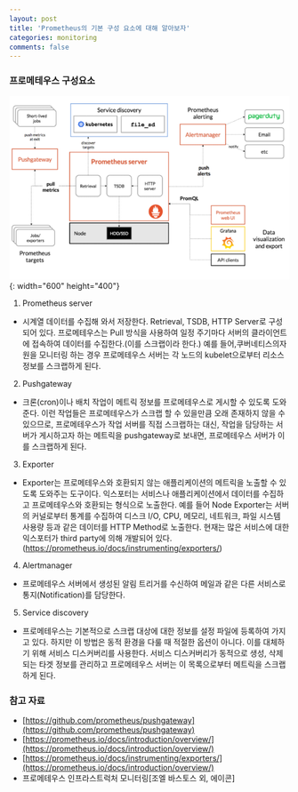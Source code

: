 ```yaml
---
layout: post
title: 'Prometheus의 기본 구성 요소에 대해 알아보자'
categories: monitoring
comments: false
---
```


### 프로메테우스 구성요소 ###
![프로메테우스 구조](/assets/img/prometheus/prometheus-01.PNG){: width="600" height="400"}

1) Prometheus server
- 시계열 데이터를 수집해 와서 저장한다. Retrieval, TSDB, HTTP Server로 구성되어 있다. 프로메테우스는 Pull 방식을 사용하여 일정 주기마다 서버의 클라이언트에 접속하여 데이터를 수집한다.(이를 스크랩이라 한다.)
예를 들어,쿠버네티스의자원을 모니터링 하는 경우 프로메테우스 서버는 각 노드의 kubelet으로부터 리소스 정보를 스크랩하게 된다. 

2) Pushgateway 
- 크론(cron)이나 배치 작업이 메트릭 정보를 프로메테우스로 게시할 수 있도록 도와준다. 이런 작업들은 프로메테우스가 스크랩 할 수 있을만큼 오래 존재하지 않을 수 있으므로, 프로메테우스가 작업 서버를 직접 스크랩하는 대신, 작업을 담당하는 서버가 게시하고자 하는 메트릭을 pushgateway로 보내면, 프로메테우스 서버가 이를 스크랩하게 된다. 

3) Exporter
- Exporter는 프로메테우스와 호환되지 않는 애플리케이션의 메트릭을 노출할 수 있도록 도와주는 도구이다. 익스포터는 서비스나 애플리케이션에서 데이터를 수집하고 프로메테우스와 호환되는 형식으로 노출한다. 예를 들어 Node Exporter는 서버의 커널로부터 통계를 수집하여 디스크 I/O, CPU, 메모리, 네트워크, 파일 시스템 사용량 등과 같은 데이터를 HTTP Method로 노출한다. 현재는 많은 서비스에 대한 익스포터가 third party에 의해 개발되어 있다. (https://prometheus.io/docs/instrumenting/exporters/)

4) Alertmanager
- 프로메테우스 서버에서 생성된 알림 트리거를 수신하여 메일과 같은 다른 서비스로 통지(Notification)를 담당한다. 

5) Service discovery
- 프로메테우스는 기본적으로 스크랩 대상에 대한 정보를 설정 파일에 등록하여 가지고 있다. 하지만 이 방법은 동적 환경을 다룰 때 적절한 옵션이 아니다. 이를 대체하기 위해 서비스 디스커버리를 사용한다. 서비스 디스커버리가 동적으로 생성, 삭제되는 타겟 정보를 관리하고 프로메테우스 서버는 이 목록으로부터 메트릭을 스크랩하게 된다.   


### 참고 자료
- [https://github.com/prometheus/pushgateway](https://github.com/prometheus/pushgateway)
- [https://prometheus.io/docs/introduction/overview/](https://prometheus.io/docs/introduction/overview/)
- [https://prometheus.io/docs/instrumenting/exporters/](https://prometheus.io/docs/introduction/overview/)
- 프로메테우스 인프라스트럭처 모니터링[조엘 바스토스 외, 에이콘]